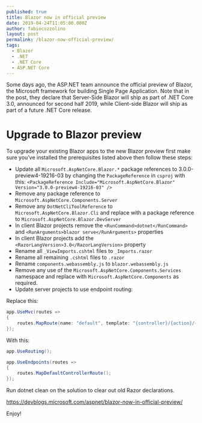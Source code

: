 ```yaml
---
published: true
title: Blazor now in official preview
date: 2019-04-24T11:05:00.000Z
author: fabiocozzolino
layout: post
permalink: /blazor-now-official-preview/
tags:
  - Blazor
  - .NET
  - .NET Core
  - ASP.NET Core
---
```

Some days ago, the ASP.NET team announce the official preview of Blazor, the Microsoft framework for building Single Page Application. Note that in the post, they declare that Server-Side Blazor will ship as part of .NET Core 3.0, announced for second half 2019, while Client-side Blazor will ship as part of a future .NET Core release.

# Upgrade to Blazor preview
To upgrade your existing Blazor apps to the new Blazor preview first make sure you’ve installed the prerequisites listed above then follow these steps:

- Update all `Microsoft.AspNetCore.Blazor.*` package references to 3.0.0-preview4-19216-03 by changing the `PackageReference` in `csproj` with this: `<PackageReference Include="Microsoft.AspNetCore.Blazor" Version="3.0.0-preview4-19216-03" />`
- Remove any package reference to `Microsoft.AspNetCore.Components.Server`
- Remove any `DotNetCliToolReference` to `Microsoft.AspNetCore.Blazor.Cli` and replace with a package reference to `Microsoft.AspNetCore.Blazor.DevServer`
- In client Blazor projects remove the `<RunCommand>dotnet</RunCommand>` and `<RunArguments>blazor serve</RunArguments>` properties
- In client Blazor projects add the `<RazorLangVersion>3.0</RazorLangVersion>` property
- Rename all `_ViewImports.cshtml` files to `_Imports.razor`
- Rename all remaining `.cshtml` files to `.razor`
- Rename `components.webassembly.js` to `blazor.webassembly.js`
- Remove any use of the `Microsoft.AspNetCore.Components.Services` namespace and replace with `Microsoft.AspNetCore.Components` as required.
- Update server projects to use endpoint routing:

Replace this:
```cs
app.UseMvc(routes =>
{
    routes.MapRoute(name: "default", template: "{controller}/{action}/{id?}");
});
```
With this:
```cs
app.UseRouting();

app.UseEndpoints(routes =>
{
    routes.MapDefaultControllerRoute();
});
```
Run dotnet clean on the solution to clear out old Razor declarations.


https://devblogs.microsoft.com/aspnet/blazor-now-in-official-preview/

Enjoy!
